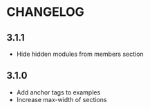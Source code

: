 CHANGELOG
=========

3.1.1
-----
- Hide hidden modules from members section

3.1.0
-----
- Add anchor tags to examples
- Increase max-width of sections

